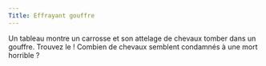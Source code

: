 ```yaml
---
Title: Effrayant gouffre
---
```


Un tableau montre un carrosse et son attelage de chevaux tomber dans un gouffre.
Trouvez le ! Combien de chevaux semblent condamnés à une mort horrible ?
